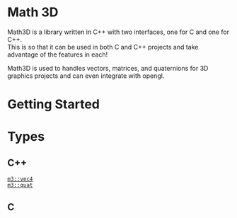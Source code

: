 # Math 3D

Math3D is a library written in C++ with two interfaces, one for C and one for C++.  
This is so that it can be used in both C and C++ projects and take advantage of the features in each!  
  
Math3D is used to handles vectors, matrices, and quaternions for 3D graphics projects and can even integrate with opengl.

# Getting Started

# Types

## C++
[`m3::vec4`](./C++/types/vec4.md)  
[`m3::quat`](./C++/types/quat.md)

## C